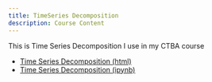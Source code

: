```yaml
---
title: TimeSeries Decomposition
description: Course Content
---
```

This is Time Series Decomposition I use in my CTBA course
-  [Time Series Decomposition (html)](TimeSeriesDecomposition.html)
-  [Time Series Decomposition (ipynb)](TimeSeriesDecomposition.ipynb)

